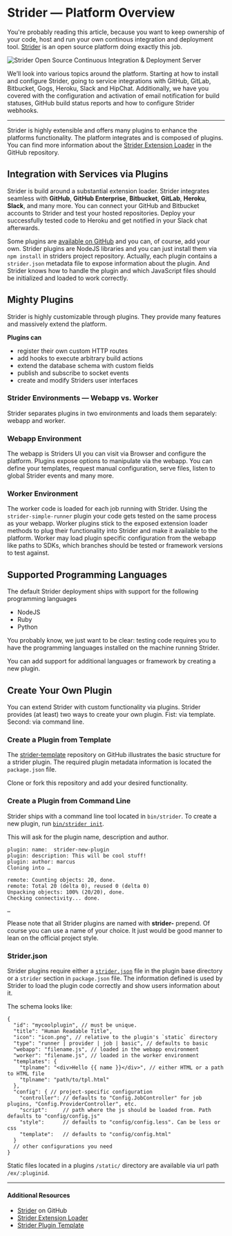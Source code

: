 # Strider — Platform Overview

You're probably reading this article, because you want to keep ownership of your code, host and run your own continous integration and deployment tool. [Strider](https://github.com/Strider-CD/strider) is an open source platform doing exactly this job.

![Strider Open Source Continuous Integration & Deployment Server](http://futurestud.io/blog/content/images/2015/03/strider-logo.png)

We’ll look into various topics around the platform. Starting at how to install and configure Strider, going to service integrations with GitHub, GitLab, Bitbucket, Gogs, Heroku, Slack and HipChat. Additionally, we have you covered with the configuration and activation of email notification for build statuses, GitHub build status reports and how to configure Strider webhooks.

---

Strider is highly extensible and offers many plugins to enhance the platforms functionality. The platform integrates and is composed of plugins. You can find more information about the [Strider Extension Loader](https://github.com/Strider-CD/strider-extension-loader) in the GitHub repository.

## Integration with Services via Plugins

Strider is build around a substantial extension loader. Strider integrates seamless with **GitHub**, **GitHub Enterprise**, **Bitbucket**, **GitLab**, **Heroku**, **Slack**, and many more. You can connect your GitHub and Bitbucket accounts to Strider and test your hosted repositories. Deploy your successfully tested code to Heroku and get notified in your Slack chat afterwards.

Some plugins are [available on GitHub](https://github.com/Strider-CD) and you can, of course, add your own. Strider plugins are NodeJS libraries and you can just install them via `npm install` in striders project repository. Actually, each plugin contains a `strider.json` metadata file to expose information about the plugin. And Strider knows how to handle the plugin and which JavaScript files should be initialized and loaded to work correctly.

## Mighty Plugins

Strider is highly customizable through plugins. They provide many features and massively extend the platform.

**Plugins can**

- register their own custom HTTP routes
- add hooks to execute arbitrary build actions
- extend the database schema with custom fields
- publish and subscribe to socket events
- create and modify Striders user interfaces

### Strider Environments — Webapp vs. Worker

Strider separates plugins in two environments and loads them separately: webapp and worker.

### Webapp Environment

The webapp is Striders UI you can visit via Browser and configure the platform. Plugins expose options to manipulate via the webapp. You can define your templates, request manual configuration, serve files, listen to global Strider events and many more.

### Worker Environment

The worker code is loaded for each job running with Strider. Using the `strider-simple-runner` plugin your code gets tested on the same process as your webapp. Worker plugins stick to the exposed extension loader methods to plug their functionality into Strider and make it available to the platform. Worker may load plugin specific configuration from the webapp like paths to SDKs, which branches should be tested or framework versions to test against.

## Supported Programming Languages

The default Strider deployment ships with support for the following programming languages

- NodeJS
- Ruby
- Python

You probably know, we just want to be clear: testing code requires you to have the programming languages installed on the machine running Strider.

You can add support for additional languages or framework by creating a new plugin.

## Create Your Own Plugin

You can extend Strider with custom functionality via plugins. Strider provides (at least) two ways to create your own plugin. Fist: via template. Second: via command line.

### Create a Plugin from Template

The [strider-template](https://github.com/bitwit/strider-template) repository on GitHub illustrates the basic structure for a strider plugin. The required plugin metadata information is located the `package.json` file.

Clone or fork this repository and add your desired functionality.

### Create a Plugin from Command Line

Strider ships with a command line tool located in `bin/strider`. To create a new plugin, run [`bin/strider init`](https://github.com/Strider-CD/strider/wiki/Managing-Plugins#creating-new-plugins=).

This will ask for the plugin name, description and author.

    plugin: name:  strider-new-plugin
    plugin: description: This will be cool stuff!
    plugin: author: marcus
    Cloning into …

    remote: Counting objects: 20, done.
    remote: Total 20 (delta 0), reused 0 (delta 0)
    Unpacking objects: 100% (20/20), done.
    Checking connectivity... done.

    …

Please note that all Strider plugins are named with **strider-** prepend. Of course you can use a name of your choice. It just would be good manner to lean on the official project style.

### Strider.json

Strider plugins require either a [`strider.json`](https://github.com/Strider-CD/strider-extension-loader#striderjson) file in the plugin base directory or a `strider` section in `package.json` file. The information defined is used by Strider to load the plugin code correctly and show users information about it.

The schema looks like:

    {
      "id": "mycoolplugin", // must be unique.
      "title": "Human Readable Title",
      "icon": "icon.png", // relative to the plugin's `static` directory
      "type": "runner | provider | job | basic", // defaults to basic
      "webapp": "filename.js", // loaded in the webapp environment
      "worker": "filename.js", // loaded in the worker environment
      "templates": {
        "tplname": "<div>Hello {{ name }}</div>", // either HTML or a path to HTML file
        "tplname": "path/to/tpl.html"
      },
      "config": { // project-specific configuration
        "controller": // defaults to "Config.JobController" for job plugins, "Config.ProviderController", etc.
        "script":     // path where the js should be loaded from. Path defaults to "config/config.js"
        "style":      // defaults to "config/config.less". Can be less or css
        "template":   // defaults to "config/config.html"
      }
      // other configurations you need
    }

Static files located in a plugins `/static/` directory are available via url path `/ex/:pluginid`.

---

#### Additional Resources

- [Strider](https://github.com/Strider-CD/) on GitHub
- [Strider Extension Loader](https://github.com/Strider-CD/strider-extension-loader)
- [Strider Plugin Template](https://github.com/bitwit/strider-template)
